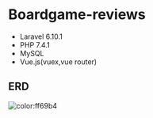 # Boardgame-reviews
- Laravel 6.10.1
- PHP 7.4.1
- MySQL
- Vue.js(vuex,vue router)

## ERD
![color:ff69b4](https://github.com/Kobatai/boardgame-reviews/blob/master/boardgame-reviews/er.svg)

